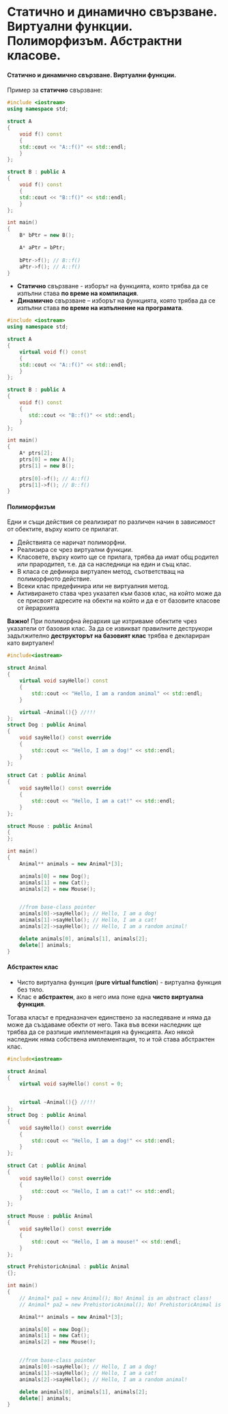 # Статично и динамично свързване. Виртуални функции. Полиморфизъм. Абстрактни класове.
#### Статично и динамично свързване. Виртуални функции.
Пример за **статично** свързване:
```c++
#include <iostream>
using namespace std;

struct A
{ 
    void f() const 
    {
	std::cout << "A::f()" << std::endl;
    }	
};

struct B : public A
{
    void f() const 
    {
	std::cout << "B::f()" << std::endl;
    }	
};

int main()
{
	B* bPtr = new B();

	A* aPtr = bPtr;
	
	bPtr->f(); // B::f()
	aPtr->f(); // A::f()
}
 ```

 - **Статично** свързване - изборът на функцията, която трябва да се изпълни става **по време на компилация**.
 - **Динамично** свързване – изборът на функцията, която трябва да се изпълни става **по време на изпълнение на програмата**.

```c++
#include <iostream>
using namespace std;

struct A
{
    virtual void f() const 
    {
	std::cout << "A::f()" << std::endl;
    }	
};

struct B : public A
{
    void f() const 
    {
       std::cout << "B::f()" << std::endl;
    }	
};

int main()
{
	А* ptrs[2];
	ptrs[0] = new A();
	ptrs[1] = new B();
	
	ptrs[0]->f(); // A::f()
	ptrs[1]->f(); // B::f()
}
 ```
#### Полиморфизъм
Едни и същи действия се реализират по различен начин в
зависимост от обектите, върху които се прилагат.

 - Действията се наричат полиморфни.
 - Реализира се чрез виртуални функции.
 - Класовете, върху които ще се прилага, трябва да имат общ родител или прародител, т.е. да са наследници на един и същ клас.
 - В класа се дефинира виртуален метод, съответстващ на полиморфното действие.
 - Всеки клас предефинира или не виртуалния метод.
 -  Активирането става чрез указател към базов клас, на който може да се присвоят адресите на обекти на който и да е от базовите класове от йерархията

**Важно!** При полиморфна йерархия ще изтриваме обектите чрез указатели от базовия клас. За да се извикват правилните деструкори задължително **деструкторът на базовият клас** трябва е деклариран като виртуален!
```c++
#include<iostream>

struct Animal
{
	virtual void sayHello() const
	{
		std::cout << "Hello, I am a random animal" << std::endl;
	}

	virtual ~Animal(){} //!!!
};
struct Dog : public Animal
{
	void sayHello() const override
	{
		std::cout << "Hello, I am a dog!" << std::endl;
	}
};

struct Cat : public Animal
{
	void sayHello() const override
	{
		std::cout << "Hello, I am a cat!" << std::endl;
	}
};

struct Mouse : public Animal
{
};

int main()
{
	Animal** animals = new Animal*[3];

	animals[0] = new Dog();
	animals[1] = new Cat();
	animals[2] = new Mouse();


	//from base-class pointer
	animals[0]->sayHello(); // Hello, I am a dog!
	animals[1]->sayHello(); // Hello, I am a cat!
	animals[2]->sayHello(); // Hello, I am a random animal!

	delete animals[0], animals[1], animals[2];
	delete[] animals;
}

 ```
 #### Абстрактен клас
 

 - Чисто виртуална функция (**pure virtual function**) - виртуална функция без тяло.
 - Клас е **абстрактен**, ако в него има поне една **чисто виртуална функция**.

Тогава класът е предназначен единствено за наследяване и няма да може да създаваме обекти от него.
Така във всеки наследник ще трябва да се разпише имплементация на функцията. Ако някой наследник няма собствена имплементация, то и той става абстрактен клас.

```c++
#include<iostream>

struct Animal
{
	virtual void sayHello() const = 0;


	virtual ~Animal(){} //!!!
};
struct Dog : public Animal
{
	void sayHello() const override
	{
		std::cout << "Hello, I am a dog!" << std::endl;
	}
};

struct Cat : public Animal
{
	void sayHello() const override
	{
		std::cout << "Hello, I am a cat!" << std::endl;
	}
};

struct Mouse : public Animal
{
	void sayHello() const override
	{
		std::cout << "Hello, I am a mouse!" << std::endl;
	}
};

struct PrehistoricAnimal : public Animal
{};

int main()
{
	// Animal* pa1 = new Animal(); No! Animal is an abstract class!
	// Animal* pa2 = new PrehistoricAnimal(); No! PrehistoricAnimal is also an abstract class!

	Animal** animals = new Animal*[3];

	animals[0] = new Dog();
	animals[1] = new Cat();
	animals[2] = new Mouse();


	//from base-class pointer
	animals[0]->sayHello(); // Hello, I am a dog!
	animals[1]->sayHello(); // Hello, I am a cat!
	animals[2]->sayHello(); // Hello, I am a random animal!

	delete animals[0], animals[1], animals[2];
	delete[] animals;
}

 ```
